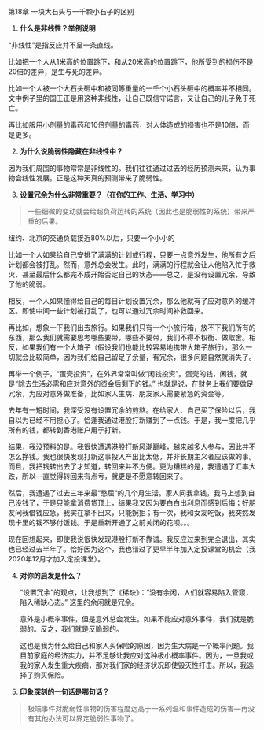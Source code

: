 第18章 一块大石头与一千颗小石子的区别

1. **什么是⾮线性？举例说明**

“非线性”是指反应并不呈一条直线。

比如把一个人从1米高的位置跳下，和从20米高的位置跳下，他所受到的损伤不是20倍的差异，是生与死的差异。

比如一个人被一个大石头砸中和被同等重量的一千个小石头砸中的概率并不相同。文中例子里的国王正是用这种非线性，让自己既信守诺言，又让自己的儿子免于死亡。

再比如服用小剂量的毒药和10倍剂量的毒药，对人体造成的损害也不是10倍，而是更多。

2. **为什么说脆弱性隐藏在⾮线性中？**

因为我们周围的事物常常是非线性的。我们往往通过过去的经历预测未来，认为事物会线性发展。正是这种天真的预测带来了脆弱性。

3. **设置冗余为什么⾮常重要？（在你的⼯作、⽣活、学习中）**

> 一些细微的变动就会给超负荷运转的系统（因此也是脆弱性的系统）带来严重的后果。

纽约、北京的交通负载接近80%以后，只要一个小小的

比如一个人如果给自己安排了满满的计划或行程，只要一点意外发生，他所有之后计划都会被打乱。然而，意外总会发生。此时，满满的行程就会让人他陷入忙于救火、甚至最后什么都完不成开始否定自己的状态——总之，是没有设置冗余，导致了他的脆弱。

相反，一个人如果懂得给自己的每日计划设置冗余，那么他就有了应对意外的缓冲区。即使中间一些计划被打乱了，也可以通过冗余时间补救回来。

再比如，想象一下我们出去旅行。如果我们只有一个小旅行箱，放不下我们所有的东西，那么我们就需要思考哪些要带，哪些不要带，我们不得不权衡、做取舍。相反，如果我们有一个大箱子（假设我们也能比较容易地携带大箱子旅行），那么一切就会比较简单，因为我们给自己留足了余量，有冗余，很多问题自然就消失了。

再举一个例子，“蛋壳投资”，在外界常常叫做“闲钱投资”。蛋壳的钱，闲钱，就是“除去生活必需和应对意外的资金后剩下的钱。” 也就是说，在财务上我们要做足冗余，为应对意外做准备，比如家人生病、朋友家人需要紧急的资金等。

去年有一短时间，我深受没有设置冗余的煎熬。在给家人、自己买了保险以后，我自以为已经不用担心了。恰逢我通过港股打新赚到了一点钱。于是，我一度把几乎所有的钱，都转到香港账户用于打新。

结果，我没预料的是。我很快遭遇港股打新风潮巅峰，越来越多人参与，因此并不怎么挣钱。我也很快发现打新这事投入产出比太低，并非长期主义者应该做的事。而且，我把钱转出去了才知道，转回来并不方便。更为糟糕的是，我遭遇了汇率大跌，所以一直觉得转回来有点亏，就更是不愿意转回来了。

然后，我遭遇了过去三年来最“憋屈“的几个月生活。家人问我拿钱，我马上想到自己没钱了，于是只能拿消费贷顶上，结果我又因为要白白出利息而感到后悔；好朋友问我借钱应急，我实在拿不出来，只能婉拒；有一次，我和女友吃饭，我突然发现卡里的钱不够付饭钱。于是重新开通了之前关闭的花呗。。。

现在回想起来，即使我说很快发现港股打新不靠谱。我反应过来到完全退出，其实也已经过去半年了。恰好因为这个，我也错过了更早半年加入定投课堂的机会（我2020年12月才加入定投课堂）。

4. **对你的启发是什么？**

   “设置冗余”的观点，让我想到了《稀缺》：“没有余闲，人们就容易陷入管窥，陷入稀缺心态。” 这里的余闲就是冗余。

   意外是小概率事件，但是意外总会发生。如果不能应对意外事件，我们就是脆弱的。反之，我们就是反脆弱的。

   这也是我为什么给自己和家人买保险的原因，因为生大病是一个概率问题。我目前家庭的经济实力，并不足够让我应对这种极小概率事件。因为，一旦我或我的家人发生重大疾病，那对我们家的经济状况即使毁灭性打击。所以，我选择了购买保险。

5. **印象深刻的⼀句话是哪句话？**

> 极端事件对脆弱性事物的伤害程度远高于一系列温和事件造成的伤害—再没有其他办法可以界定脆弱性事物了。